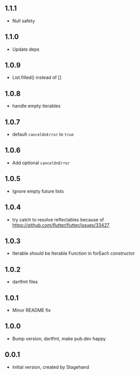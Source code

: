 ## 1.1.1
- Null safety

## 1.1.0
- Update deps

## 1.0.9
- List.filled() instead of []

## 1.0.8
- handle empty iterables

## 1.0.7
- default `cancelOnError` to `true`

## 1.0.6
- Add optional `cancelOnError`

## 1.0.5
- Ignore empty future lists

## 1.0.4
- try catch to resolve reflectables because of https://github.com/flutter/flutter/issues/33427

## 1.0.3
- Iterable should be Iterable Function in forEach constructor

## 1.0.2
- dartfmt files

## 1.0.1
- Minor README fix

## 1.0.0
- Bump version, dartfmt, make pub.dev happy

## 0.0.1
- Initial version, created by Stagehand
